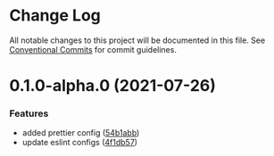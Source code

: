# Change Log

All notable changes to this project will be documented in this file.
See [Conventional Commits](https://conventionalcommits.org) for commit guidelines.

# 0.1.0-alpha.0 (2021-07-26)


### Features

* added prettier config ([54b1abb](https://github.com/gnowth/gnowth/commit/54b1abbabae564eb826ab26e51eed1401da6739c))
* update eslint configs ([4f1db57](https://github.com/gnowth/gnowth/commit/4f1db579a3a1f025b2cf2a737f7ee71ee5dc9aa7))
